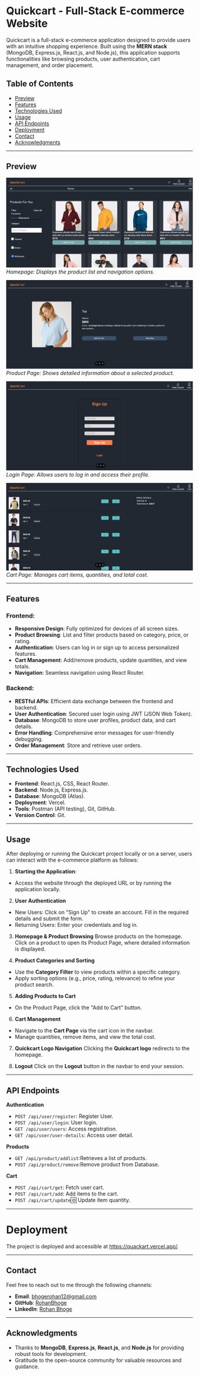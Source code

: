 # Quickcart - Full-Stack E-commerce Website

Quickcart is a full-stack e-commerce application designed to provide users with an intuitive shopping experience. Built using the **MERN stack** (MongoDB, Express.js, React.js, and Node.js), this application supports functionalities like browsing products, user authentication, cart management, and order placement.

## Table of Contents
- [Preview](#preview)
- [Features](#features)
- [Technologies Used](#technologies-used)
- [Usage](#usage)
- [API Endpoints](#api-endpoints)
- [Deployment](#deployment)
- [Contact](#contact)
- [Acknowledgments](#acknowledgments)

---

## Preview
![Homepage Screenshot](quickcart-assets/previewImg/homePage.png)  
*Homepage: Displays the product list and navigation options.*

![Product page](quickcart-assets/previewImg/productPage.png)  
*Product Page: Shows detailed information about a selected product.*

![Login page](quickcart-assets/previewImg/LoginPage.png)  
*Login Page: Allows users to log in and access their profile.*

![Cart page](quickcart-assets/previewImg/cartPage.png)  
*Cart Page: Manages cart items, quantities, and total cost.*

---

## Features

### Frontend:
- **Responsive Design**: Fully optimized for devices of all screen sizes.
- **Product Browsing**: List and filter products based on category, price, or rating.
- **Authentication**: Users can log in or sign up to access personalized features.
- **Cart Management**: Add/remove products, update quantities, and view totals.
- **Navigation**: Seamless navigation using React Router.

### Backend:
- **RESTful APIs**: Efficient data exchange between the frontend and backend.
- **User Authentication**: Secured user login using JWT (JSON Web Token).
- **Database**: MongoDB to store user profiles, product data, and cart details.
- **Error Handling**: Comprehensive error messages for user-friendly debugging.
- **Order Management**: Store and retrieve user orders.

---

## Technologies Used
- **Frontend**: React.js, CSS, React Router.
- **Backend**: Node.js, Express.js.
- **Database**: MongoDB (Atlas).
- **Deployment**: Vercel.
- **Tools**: Postman (API testing), Git, GitHub.
- **Version Control**: Git.

---
## Usage
After deploying or running the Quickcart project locally or on a server, users can interact with the e-commerce platform as follows:

1. **Starting the Application**:

- Access the website through the deployed URL or by running the application locally.

2. **User Authentication**

- New Users: Click on "Sign Up" to create an account. Fill in the required details and submit the form.
- Returning Users: Enter your credentials and log in.
3. **Homepage & Product Browsing**
Browse products on the homepage.
Click on a product to open its Product Page, where detailed information is displayed.

4. **Product Categories and Sorting**

- Use the **Category Filter** to view products within a specific category.
- Apply sorting options (e.g., price, rating, relevance) to refine your product search.
5. **Adding Products to Cart**
- On the Product Page, click the "Add to Cart" button.

6. **Cart Management**

- Navigate to the **Cart Page** via the cart icon in the navbar.
- Manage quantities, remove items, and view the total cost.
7. **Quickcart Logo Navigation**
Clicking the **Quickcart logo** redirects to the homepage.

8. **Logout**
Click on the **Logout** button in the navbar to end your session.
---

## API Endpoints
 **Authentication**
- `POST /api/user/register`: Register User.
- `POST /api/user/login`: User login.
- `GET /api/user/users`: Access registration.
- `GET /api/user/user-details`: Access user detail.

**Products**
- `GET /api/product/addlist`:Retrieves a list of products.
- `POST /api/product/remove`:Remove product from Database.


**Cart**
- `POST /api/cart/get`: Fetch user cart.
- `POST /api/cart/add`: Add items to the cart.
- `POST /api/cart/update`:id: Update item quantity.

---
# Deployment
The project is deployed and accessible at https://quackart.vercel.app/.

---
## Contact

Feel free to reach out to me through the following channels:

- **Email**: [bhogerohan12@gmail.com](mailto:bhogerohan12@gmail.com)
- **GitHub**: [RohanBhoge](https://github.com/RohanBhoge)
- **LinkedIn**: [Rohan Bhoge](https://www.linkedin.com/in/rohanbhoge)
---
## Acknowledgments
- Thanks to **MongoDB**, **Express.js**, **React.js**, and **Node.js** for providing robust tools for development.
- Gratitude to the open-source community for valuable resources and guidance.
